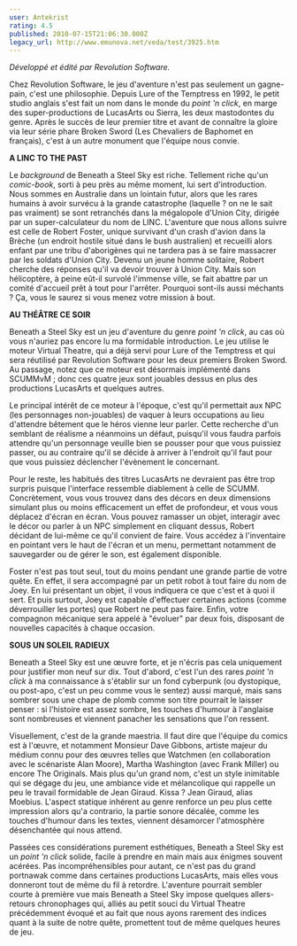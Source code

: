 ```yaml
---
user: Antekrist
rating: 4.5
published: 2010-07-15T21:06:30.000Z
legacy_url: http://www.emunova.net/veda/test/3925.htm
---
```

_Développé et édité par Revolution Software._  

  

Chez Revolution Software, le jeu d'aventure n'est pas seulement un gagne-pain, c'est une philosophie. Depuis Lure of the Temptress en 1992, le petit studio anglais s'est fait un nom dans le monde du _point 'n click_, en marge des super-productions de LucasArts ou Sierra, les deux mastodontes du genre. Après le succès de leur premier titre et avant de connaître la gloire via leur série phare Broken Sword (Les Chevaliers de Baphomet en français), c'est à un autre monument que l'équipe nous convie.  

  

**A LINC TO THE PAST**  

Le _background_ de Beneath a Steel Sky est riche. Tellement riche qu'un _comic-book_, sorti à peu près au même moment, lui sert d'introduction. Nous sommes en Australie dans un lointain futur, alors que les rares humains à avoir survécu à la grande catastrophe (laquelle ? on ne le sait pas vraiment) se sont retranchés dans la mégalopole d'Union City, dirigée par un super-calculateur du nom de LINC. L'aventure que nous allons suivre est celle de Robert Foster, unique survivant d'un crash d'avion dans la Brèche (un endroit hostile situé dans le bush australien) et recueilli alors enfant par une tribu d'aborigènes qui ne tardera pas à se faire massacrer par les soldats d'Union City. Devenu un jeune homme solitaire, Robert cherche des réponses qu'il va devoir trouver à Union City. Mais son hélicoptère, à peine eût-il survolé l'immense ville, se fait abattre par un comité d'accueil prêt à tout pour l'arrêter. Pourquoi sont-ils aussi méchants ? Ça, vous le saurez si vous menez votre mission à bout.  

  

**AU THÉÂTRE CE SOIR**  

Beneath a Steel Sky est un jeu d'aventure du genre _point 'n click_, au cas où vous n'auriez pas encore lu ma formidable introduction. Le jeu utilise le moteur Virtual Theatre, qui a déjà servi pour Lure of the Temptress et qui sera réutilisé par Revolution Software pour les deux premiers Broken Sword. Au passage, notez que ce moteur est désormais implémenté dans SCUMMvM ; donc ces quatre jeux sont jouables dessus en plus des productions LucasArts et quelques autres.  

Le principal intérêt de ce moteur à l'époque, c'est qu'il permettait aux NPC (les personnages non-jouables) de vaquer à leurs occupations au lieu d'attendre bêtement que le héros vienne leur parler. Cette recherche d'un semblant de réalisme a néanmoins un défaut, puisqu'il vous faudra parfois attendre qu'un personnage veuille bien se pousser pour que vous puissiez passer, ou au contraire qu'il se décide à arriver à l'endroit qu'il faut pour que vous puissiez déclencher l'évènement le concernant.  

Pour le reste, les habitués des titres LucasArts ne devraient pas être trop surpris puisque l'interface ressemble diablement à celle de SCUMM. Concrètement, vous vous trouvez dans des décors en deux dimensions simulant plus ou moins efficacement un effet de profondeur, et vous vous déplacez d'écran en écran. Vous pouvez ramasser un objet, interagir avec le décor ou parler à un NPC simplement en cliquant dessus, Robert décidant de lui-même ce qu'il convient de faire. Vous accédez à l'inventaire en pointant vers le haut de l'écran et un menu, permettant notamment de sauvegarder ou de gérer le son, est également disponible.  

Foster n'est pas tout seul, tout du moins pendant une grande partie de votre quête. En effet, il sera accompagné par un petit robot à tout faire du nom de Joey. En lui présentant un objet, il vous indiquera ce que c'est et à quoi il sert. Et puis surtout, Joey est capable d'effectuer certaines actions (comme déverrouiller les portes) que Robert ne peut pas faire. Enfin, votre compagnon mécanique sera appelé à "évoluer" par deux fois, disposant de nouvelles capacités à chaque occasion.  

  

**SOUS UN SOLEIL RADIEUX**  

Beneath a Steel Sky est une œuvre forte, et je n'écris pas cela uniquement pour justifier mon neuf sur dix. Tout d'abord, c'est l'un des rares _point 'n click_ à ma connaissance à s'établir sur un fond cyberpunk (ou dystopique, ou post-apo, c'est un peu comme vous le sentez) aussi marqué, mais sans sombrer sous une chape de plomb comme son titre pourrait le laisser penser : si l'histoire est assez sombre, les touches d'humour à l'anglaise sont nombreuses et viennent panacher les sensations que l'on ressent.  

Visuellement, c'est de la grande maestria. Il faut dire que l'équipe du comics est à l'œuvre, et notamment Monsieur Dave Gibbons, artiste majeur du médium connu pour des œuvres telles que Watchmen (en collaboration avec le scénariste Alan Moore), Martha Washington (avec Frank Miller) ou encore The Originals. Mais plus qu'un grand nom, c'est un style inimitable qui se dégage du jeu, une ambiance vide et mélancolique qui rappelle un peu le travail formidable de Jean Giraud. Kissa ? Jean Giraud, alias Moebius. L'aspect statique inhérent au genre renforce un peu plus cette impression alors qu'a contrario, la partie sonore décalée, comme les touches d'humour dans les textes, viennent désamorcer l'atmosphère désenchantée qui nous attend.  

Passées ces considérations purement esthétiques, Beneath a Steel Sky est un _point 'n click_ solide, facile à prendre en main mais aux énigmes souvent acérées. Pas incompréhensibles pour autant, ce n'est pas du grand portnawak comme dans certaines productions LucasArts, mais elles vous donneront tout de même du fil à retordre. L'aventure pourrait sembler courte à première vue mais Beneath a Steel Sky impose quelques allers-retours chronophages qui, alliés au petit souci du Virtual Theatre précédemment évoqué et au fait que nous ayons rarement des indices quant à la suite de notre quête, promettent tout de même quelques heures de jeu.